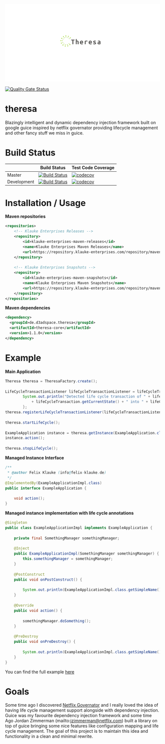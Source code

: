 <p align="center">
<img src=".github/logo.png" alt="Theresa" title="Theresa" />
</p>

[![Quality Gate Status](https://sonar.klauke-enterprises.com/api/project_badges/measure?project=theresa&metric=alert_status)](https://sonar.klauke-enterprises.com/dashboard?id=theresa)

# theresa
Blazingly intelligent and dynamic dependency injection framework built on google guice inspired by netflix governator providing lifecycle management and other fancy stuff we miss in guice.

# Build Status
|             	| Build Status                                                                                                                                              	| Test Code Coverage                                                                                                                                               	|
|-------------	|-----------------------------------------------------------------------------------------------------------------------------------------------------------	|------------------------------------------------------------------------------------------------------------------------------------------------------------------	|
| Master      	| [![Build Status](https://travis-ci.org/FelixKlauke/theresa.svg?branch=master)](https://travis-ci.org/FelixKlauke/theresa) 	| [![codecov](https://codecov.io/gh/FelixKlauke/theresa/branch/master/graph/badge.svg)](https://codecov.io/gh/FelixKlauke/theresa) 	|
| Development 	| [![Build Status](https://travis-ci.org/FelixKlauke/theresa.svg?branch=dev)](https://travis-ci.org/FelixKlauke/theresa)    	| [![codecov](https://codecov.io/gh/FelixKlauke/theresa/branch/dev/graph/badge.svg)](https://codecov.io/gh/FelixKlauke/theresa)    	|

# Installation / Usage

**Maven repositories**
```xml
<repositories>
    <!-- Klauke Enterprises Releases -->
    <repository>
        <id>klauke-enterprises-maven-releases</id>
        <name>Klauke Enterprises Maven Releases</name>
        <url>https://repository.klauke-enterprises.com/repository/maven-releases/</url>
    </repository>
	
    <!-- Klauke Enterprises Snapshots -->
    <repository>
        <id>klauke-enterprises-maven-snapshots</id>
        <name>Klauke Enterprises Maven Snapshots</name>
        <url>https://repository.klauke-enterprises.com/repository/maven-snapshots/</url>
    </repository>
</repositories>
```

**Maven dependencies**
```xml
<dependency>
  <groupId>de.d3adspace.theresa</groupId>
  <artifactId>theresa-core</artifactId>
  <version>1.1.0</version>
</dependency>
```

# Example

**Main Application**
```java
Theresa theresa = TheresaFactory.create();

LifeCycleTransactionListener lifeCycleTransactionListener = lifeCycleTransaction -> {
        System.out.println("Detected life cycle transaction of " + lifeCycleTransaction.getInstance() + " from state "
            + lifeCycleTransaction.getCurrentState() + " into " + lifeCycleTransaction.getNewState() + ".");
        };
theresa.registerLifeCycleTransactionListener(lifeCycleTransactionListener);

theresa.startLifeCycle();

ExampleApplication instance = theresa.getInstance(ExampleApplication.class);
instance.action();

theresa.stopLifeCycle();
```

**Managed Instance Interface**

```java
/**
 * @author Felix Klauke (info@felix-klauke.de)
 */
@ImplementedBy(ExampleApplicationImpl.class)
public interface ExampleApplication {

    void action();
}
```

**Managed instance implementation with life cycle annotations**
```java
@Singleton
public class ExampleApplicationImpl implements ExampleApplication {

    private final SomethingManager somethingManager;

    @Inject
    public ExampleApplicationImpl(SomethingManager somethingManager) {
        this.somethingManager = somethingManager;
    }

    @PostConstruct
    public void onPostConstruct() {

        System.out.println(ExampleApplicationImpl.class.getSimpleName() + "#" + "onPostConstruct()");
    }

    @Override
    public void action() {

        somethingManager.doSomething();
    }

    @PreDestroy
    public void onPreDestroy() {

        System.out.println(ExampleApplicationImpl.class.getSimpleName() + "#" + "onPreDestroy()");
    }
}
```

You can find the full example [here](https://github.com/FelixKlauke/theresa/tree/dev/example)

# Goals
Some time ago I discovered [Netflix Governator](https://github.com/Netflix/governator) and I really loved the idea of
having life cycle management support alongside with dependency injection. Guice was my favourite dependency injection
framework and some time Ago Jordan Zimmerman (mailto:jzimmerman@netflix.com) built a library on top of guice bringing
some nice features like configuration mapping and life cycle management. The goal of this project is to maintain
this idea and functionality in a clean and minimal rewrite.
